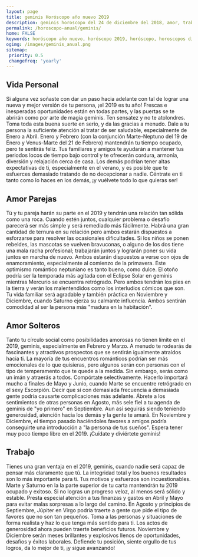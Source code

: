 ```yaml
---
layout: page
title: geminis Horóscopo año nuevo 2019 
description: geminis horoscopo del 24 de diciembre del 2018, amor, trabajo, vida personal. Todas las predicciones para geminis gratis. Disfruta este año nuevo.
permalink: /horoscopo-anual/geminis/
home: FALSE
keywords: horóscopo año nuevo, horóscopo 2019, horóscopo, horoscopos diarios gratis del dia de hoy, horóscopo diario gratis,horóscopo ano nuevo 2019, horóscopo esperanza gracia, horoscopo geminis 2019, horoscop, horóscopos gratis, horoscopo geminis, horoscopo geminis 2019 gratis, Tarot, Astrologia, Zodíaco, geminis, horoscopo gratis,tarot en femenino,videncia gratuita,horoscopos gratuitos,horóscopos, astrologia,videncia gratis
ogimg: /images/geminis_anual.png
sitemap:
 priority: 0.5
 changefreq: 'yearly'
---
```




## Vida Personal

Si alguna vez soñaste con dar un paso hacia adelante con tal de lograr una nueva y mejor versión de tu persona, ¡el 2019 es tu año! Frescas e inesperadas oportunidades están en todas partes, y las puertas se te abrirán como por arte de magia geminis. 
Ten sensatez y no te atolondres. Toma toda esta buena suerte en serio, y da las gracias a menudo. 
Dale a tu persona la suficiente atención al tratar de ser saludable, especialmente de Enero a Abril. Enero y Febrero (con la conjunción Marte-Neptuno del 19 de Enero y Venus-Marte del 21 de Febrero) mantendrán tu tiempo ocupado, pero te sentirás feliz. 
Tus familiares y amigos te ayudarán a mantener tus periodos locos de tiempo bajo control y te ofrecerán cordura, armonía, diversión y relajación cerca de casa. Los demás podrían tener altas expectativas de ti, especialmente en el verano, y es posible que te esfuerces demasiado tratando de no decepcionar a nadie. 
Céntrate en ti tanto como lo haces en los demás, ¡y vuélvete todo lo que quieras ser! 

## Amor Parejas

Tú y tu pareja harán su parte en el 2019 y tendrán una relación tan sólida como una roca. Cuando estén juntos, cualquier problema o desafío parecerá ser más simple y será remediado más fácilmente.
Habrá una gran cantidad de ternura en su relación pero ambos estarán dispuestos a esforzarse para resolver las ocasionales dificultades. Si los niños se ponen rebeldes, las mascotas se vuelven bravuconas, o alguno de los dos tiene una mala racha profesional; trabajarán juntos y lograrán poner su vida juntos en marcha de nuevo.
Ambos estarán dispuestos a verse con ojos de enamoramiento, especialmente al comienzo de la primavera. Este optimismo romántico neptuniano es tanto bueno, como dulce.
El otoño podría ser la temporada más agitada con el Eclipse Solar en geminis mientras Mercurio se encuentra retrógrado. Pero ambos tendrán los pies en la tierra y verán los malentendidos como los interludios cómicos que son.
Tu vida familiar será agradable y también práctica en Noviembre y Diciembre, cuando Saturno ejerza su calmante influencia. Ambos sentirán comodidad al ser la persona más "madura en la habitación".

## Amor Solteros

Tanto tu círculo social como posibilidades amorosas no tienen límite en el 2019, geminis, especialmente en Febrero y Marzo. A menudo te rodearás de fascinantes y atractivos prospectos que se sentirán igualmente atraídos hacia ti.
La mayoría de tus encuentros románticos podrían ser más emocionales de lo que quisieras, pero algunos serán con personas con el tipo de temperamento que te quede a la medida. Sin embargo, serás como un  imán y atraerás a todos.
Compórtate selectivamente. Hacerlo importará mucho a finales de Mayo y Junio, cuando Marte se encuentre retrógrado en el sexy Escorpión. Decir que sí con demasiada frecuencia a demasiada gente podría causarte complicaciones más adelante.
Ábrete a los sentimientos de otras personas en Agosto, más sele fiel a tu agenda de geminis de "yo primero" en Septiembre. Aun así seguirás siendo teniendo generosidad, atención hacia los demás y la gente te amará.
En Noviembre y Diciembre, el tiempo pasado haciéndoles favores a amigos podría conseguirte una introducción a "la persona de tus sueños".
Espera tener muy poco tiempo libre en el 2019. ¡Cuídate y diviértete geminis!

## Trabajo

Tienes una gran ventaja en el 2019, geminis, cuando nadie será capaz de pensar más claramente que tú. La integridad total y los buenos resultados son lo más importante para ti. Tus motivos y esfuerzos son incuestionables. Marte y Saturno en la la parte superior de tu carta mantendrán tu 2019 ocupado y exitoso.
Si no logras un progreso veloz, al menos será sólido y estable. Presta especial atención a tus finanzas y gastos en Abril y Mayo para evitar malas sorpresas a lo largo del camino.
En Agosto y principios de Septiembre, Júpiter en Virgo podría traerte a gente que pide el tipo de favores que no son tan pequeños. Toma a las personas y situaciones de forma realista y haz lo que tenga más sentido para ti. Los actos de generosidad ahora pueden traerte beneficios futuros.
Noviembre y Diciembre serán meses brillantes y explosivos llenos de oportunidades, desafíos y éxitos laborales. Defiende tu posición, siente orgullo de tus logros, da lo mejor de ti, ¡y sigue avanzando!   